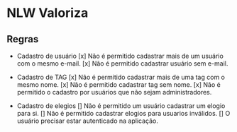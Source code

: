 # NLW Valoriza

## Regras

- Cadastro de usuário
    [x] Não é permitido cadastrar mais de um usuário com o mesmo e-mail.
    [x] Não é permitido cadastrar usuário sem e-mail.

- Cadastro de TAG
    [x] Não é permitido cadastrar mais de uma tag com o mesmo nome.
    [x] Não é permitido cadastrar tag sem nome.
    [x] Não é permitido o cadastro por usuários que não sejam administradores.

- Cadastro de elegios
    [] Não é permitido um usuário cadastrar um elogio para si.
    [] Não é permitido cadastrar elogios para usuarios inválidos.
    [] O usuário precisar estar autenticado na aplicação.